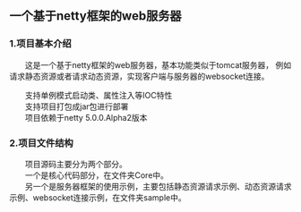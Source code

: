 ## 一个基于netty框架的web服务器
### 1.项目基本介绍
&emsp;&emsp;这是一个基于netty框架的web服务器，基本功能类似于tomcat服务器， 例如请求静态资源或者请求动态资源，实现客户端与服务器的websocket连接。<br>

&emsp;&emsp;支持单例模式启动类、属性注入等IOC特性<br>
&emsp;&emsp;支持项目打包成jar包进行部署<br>
&emsp;&emsp;项目依赖于netty 5.0.0.Alpha2版本<br>

### 2.项目文件结构
&emsp;&emsp;项目源码主要分为两个部分。<br>
&emsp;&emsp;一个是核心代码部分，在文件夹Core中。<br>
&emsp;&emsp;另一个是服务器框架的使用示例，主要包括静态资源请求示例、动态资源请求示例、websocket连接示例，在文件夹sample中。
